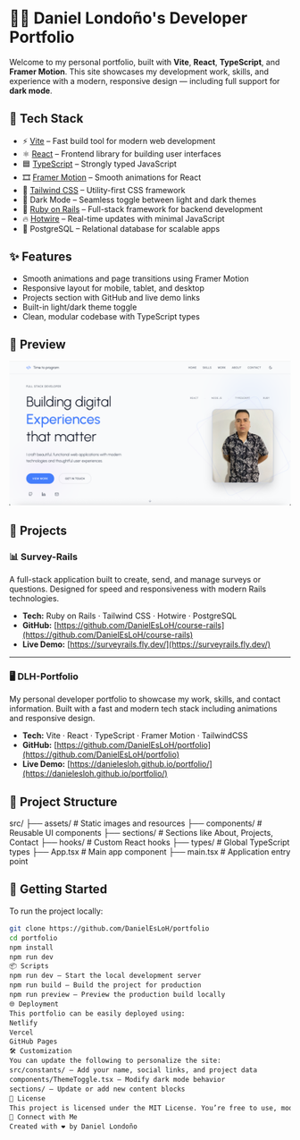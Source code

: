 # 🧑‍💻 Daniel Londoño's Developer Portfolio

Welcome to my personal portfolio, built with **Vite**, **React**, **TypeScript**, and **Framer Motion**. This site showcases my development work, skills, and experience with a modern, responsive design — including full support for **dark mode**.

## 🚀 Tech Stack

- ⚡️ [Vite](https://vitejs.dev/) – Fast build tool for modern web development  
- ⚛️ [React](https://react.dev/) – Frontend library for building user interfaces  
- 🟦 [TypeScript](https://www.typescriptlang.org/) – Strongly typed JavaScript  
- 🎞 [Framer Motion](https://www.framer.com/motion/) – Smooth animations for React  
- 💨 [Tailwind CSS](https://tailwindcss.com/) – Utility-first CSS framework  
- 🌙 Dark Mode – Seamless toggle between light and dark themes  
- 🧠 [Ruby on Rails](https://rubyonrails.org/) – Full-stack framework for backend development  
- 🔥 [Hotwire](https://hotwired.dev/) – Real-time updates with minimal JavaScript  
- 🐘 PostgreSQL – Relational database for scalable apps

## ✨ Features

- Smooth animations and page transitions using Framer Motion  
- Responsive layout for mobile, tablet, and desktop  
- Projects section with GitHub and live demo links  
- Built-in light/dark theme toggle  
- Clean, modular codebase with TypeScript types

## 📸 Preview

![DLH Portfolio Preview](./public/Cap-Portfolio.png)

## 🧩 Projects

### 📊 Survey-Rails

A full-stack application built to create, send, and manage surveys or questions. Designed for speed and responsiveness with modern Rails technologies.

- **Tech:** Ruby on Rails · Tailwind CSS · Hotwire · PostgreSQL  
- **GitHub:** [https://github.com/DanielEsLoH/course-rails](https://github.com/DanielEsLoH/course-rails)  
- **Live Demo:** [https://surveyrails.fly.dev/](https://surveyrails.fly.dev/)

---

### 🖥️ DLH-Portfolio

My personal developer portfolio to showcase my work, skills, and contact information. Built with a fast and modern tech stack including animations and responsive design.

- **Tech:** Vite · React · TypeScript · Framer Motion · TailwindCSS  
- **GitHub:** [https://github.com/DanielEsLoH/portfolio](https://github.com/DanielEsLoH/portfolio)  
- **Live Demo:** [https://danielesloh.github.io/portfolio/](https://danielesloh.github.io/portfolio/)

## 📂 Project Structure

src/
├── assets/ # Static images and resources
├── components/ # Reusable UI components
├── sections/ # Sections like About, Projects, Contact
├── hooks/ # Custom React hooks
├── types/ # Global TypeScript types
├── App.tsx # Main app component
├── main.tsx # Application entry point

## 🔧 Getting Started

To run the project locally:

```bash
git clone https://github.com/DanielEsLoH/portfolio
cd portfolio
npm install
npm run dev
📦 Scripts
npm run dev – Start the local development server
npm run build – Build the project for production
npm run preview – Preview the production build locally
🌐 Deployment
This portfolio can be easily deployed using:
Netlify
Vercel
GitHub Pages
🛠 Customization
You can update the following to personalize the site:
src/constants/ – Add your name, social links, and project data
components/ThemeToggle.tsx – Modify dark mode behavior
sections/ – Update or add new content blocks
📄 License
This project is licensed under the MIT License. You’re free to use, modify, or extend it — just credit where appropriate. 🤝
🙌 Connect with Me
Created with ❤️ by Daniel Londoño
